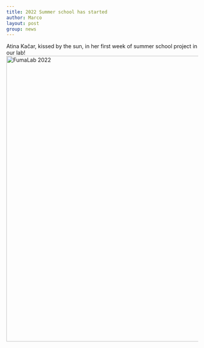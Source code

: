 ```yaml
---
title: 2022 Summer school has started
author: Marco
layout: post
group: news
---
```

Atina Kačar, kissed by the sun, in her first week of summer school project in our lab!
<img src="/static/img/labpics/2022Summer.jpeg" alt="FumaLab 2022" width="750">